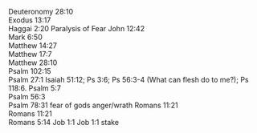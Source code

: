 Deuteronomy 28:10	
Exodus 13:17	
Haggai 2:20	Paralysis of Fear
John 12:42	
Mark 6:50	
Matthew 14:27	
Matthew 17:7	
Matthew 28:10	
Psalm 102:15	
Psalm 27:1	Isaiah 51:12; Ps 3:6; Ps 56:3-4 (What can flesh do to me?); Ps 118:6.
Psalm 5:7	
Psalm 56:3	
Psalm 78:31	fear of gods anger/wrath
Romans 11:21	
Romans 11:21	
Romans 5:14	
Job 1:1	
Job 1:1	stake
